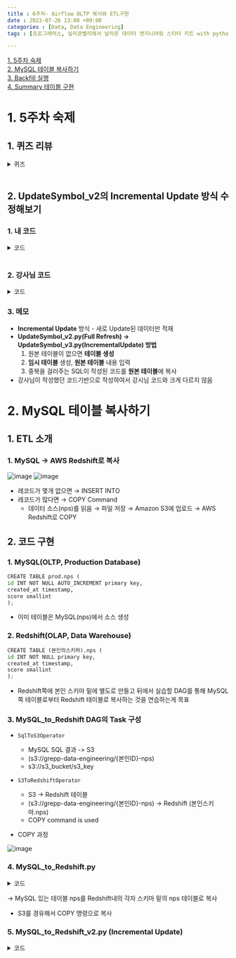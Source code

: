 ```yaml
---
title : 6주차- Airflow OLTP 복사와 ETL구현
date : 2023-07-26 13:00 +09:00
categories : [Data, Data Engineering]
tags : [프로그래머스, 실리콘밸리에서 날라온 데이터 엔지니어링 스타터 키트 with python, DE, Airflow]

---
```


[1. 5주차 숙제](#1-5주차-숙제)
<br>
[2. MySQL 테이블 복사하기](#2-mysql-테이블-복사하기)
<br>
[3. Backfill 실행](#3-backfill-실행)
<br>
[4. Summary 테이블 구현](#4-summary-테이블-구현)
<br>

# 1. 5주차 숙제

## 1. 퀴즈 리뷰

<details>
<summary>퀴즈</summary>
<div markdown="1">


### Q1. Airflow에서 하나의 DAG는 다수의 ()로 구성된다. ()에 들어갈 말은?

- Task

### Q2. 매일 동작하는 DAG의 Start date이 2021-02-05라면 이 DAG의 첫 실행 날짜는?

- 2021-02-06

### Q3. 위 DAG의 경우 이때 execution_date으로 들어오는 날짜는?

- 2021-02-05

### Q4. Schedule interval이 "30 * * * *"으로 설정된 DAG에 대한 올바른 설명은?

- 매시 30분마다 한번씩 실행된다

### Q5. Schedule interval이 "0 * * * *"으로 설정된 DAG의 start date이 "2021-02-04 00:00:00"으로 잡혀있다면 이 DAG의 첫 번째 실행 날짜와 시간은 언제인가?

- 2021-02-04 01:00:00

### Q6. Airflow의 DAG가 처음 ON이 되었을 때 start_date과 현재 날짜 사이에 실행이 안된 run들이 있을 경우 이를 실행한다. 이는 (??) 파라미터에 의해 결정된다. 이 파라미터를 False로 세팅하면 과거 실행이 안된 run을 무시한다

- catchup

### Q7. Redshift에서 큰 데이터를 테이블로 복사하는 방식을 제대로 설명한 것은?

- 복사할 레코드들을 파일로 저장해서 S3로 올린 후에 거기서 Redshift로 벌크 복사한다

</div>
</details>

<br>

## 2. UpdateSymbol_v2의 Incremental Update 방식 수정해보기

### 1. 내 코드

<details>
<summary>코드</summary>
<div markdown="1">

``` python
def _create_table(cur, schema, table, drop_first):
    if drop_first:
        cur.execute(f"DROP TABLE IF EXISTS {schema}.{table};")
    cur.execute(f"""
CREATE TABLE IF NOT EXISTS {schema}.{table} (
    date date,
    "open" float,
    high float,
    low float,
    close float,
    volume bigint,
    created_date timestamp default GETDATE()
);""")

@task
def load(schema, table, records):
    logging.info("load started")
    cur = get_Redshift_connection()
    try:
        cur.execute("BEGIN;")
        # 원본 테이블이 없으면 생성 - 테이블이 처음 한번 만들어질 때 필요한 코드
        _create_table(cur, schema, table, False)
        # 임시 테이블로 원본 테이블을 복사
        cur.execute(f"CREATE TEMP TABLE t AS SELECT * FROM {schema}.{table};")
        for r in records:
            sql = f"INSERT INTO t VALUES ('{r[0]}', {r[1]}, {r[2]}, {r[3]}, {r[4]}, {r[5]});"
            print(sql)
            cur.execute(sql)

        # 임시 테이블 내용을 원본 테이블로 복사 
        cur.execute(f"DELETE FROM {schema}.{table};")
        cur.execute(f"""INSERT INTO {schema}.{table}
            SELECT date, "open", high,low, close, volume FROM(
                SELECT *, ROW_NUMBER() OVER (PARTITION  BY date ORDER BY created_date DESC) seq
                FROM t
              )
            WHERE seq = 1; """)  
        
        cur.execute("COMMIT;")   # cur.execute("END;")
    except 	Exception as error:
        print(error)
        cur.execute("ROLLBACK;") 
        raise
    logging.info("load done")

with DAG(
    dag_id = 'UpdateSymbol_v3',
    start_date = datetime(2023,5,30),
    catchup=False,
    tags=['API'],
    schedule = '0 10 * * *'
) as dag:

    results = get_historical_prices("AAPL")
    load("nalala8200", "stock_info_v3", results)
```

</div>
</details>

<br>

### 2. 강사님 코드
<details>
<summary>코드</summary>
<div markdown="1">

```python
def _create_table(cur, schema, table, drop_first):
    if drop_first:
        cur.execute(f"DROP TABLE IF EXISTS {schema}.{table};")
    cur.execute(f"""
CREATE TABLE IF NOT EXISTS {schema}.{table} (
    date date,
    "open" float,
    high float,
    low float,
    close float,
    volume bigint,
    created_date timestamp default GETDATE()
);""")

@task
def load(schema, table, records):
    logging.info("load started")
    cur = get_Redshift_connection()
    try:
        cur.execute("BEGIN;")
        # 원본 테이블이 없으면 생성 - 테이블이 처음 한번 만들어질 때 필요한 코드
        _create_table(cur, schema, table, False)
        # 임시 테이블로 원본 테이블을 복사
        cur.execute(f"CREATE TEMP TABLE t AS SELECT * FROM {schema}.{table};")
        for r in records:
            sql = f"INSERT INTO t VALUES ('{r[0]}', {r[1]}, {r[2]}, {r[3]}, {r[4]}, {r[5]});"
            print(sql)
            cur.execute(sql)

        # 임시 테이블 내용을 원본 테이블로 복사 
        cur.execute(f"DELETE FROM {schema}.{table};")
        cur.execute(f"""INSERT INTO {schema}.{table}
            SELECT date, "open", high,low, close, volume FROM(
                SELECT *, ROW_NUMBER() OVER (PARTITION  BY date ORDER BY created_date DESC) seq
                FROM t
              )
            WHERE seq = 1; """)  
        
        cur.execute("COMMIT;")   # cur.execute("END;")
    except Exception as error:
        print(error)
        cur.execute("ROLLBACK;") 
        raise
    logging.info("load done")

with DAG(
    dag_id = 'UpdateSymbol_v3',
    start_date = datetime(2023,5,30),
    catchup=False,
    tags=['API'],
    schedule = '0 10 * * *'
) as dag:

    results = get_historical_prices("AAPL")
    load("nalala8200", "stock_info_v3", results)

```

</div>
</details>

### 3. 메모

- **Incremental Update** 방식 - 새로 Update된 데이터만 적재
- **UpdateSymbol_v2.py(Full Refresh) → UpdateSymbol_v3.py(IncrementalUpdate) 방법**
    1. 원본 테이블이 없으면 **테이블 생성**
    2. **임시 테이블** 생성, **원본 테이블** 내용 입력
    3. 중복을 걸러주는 SQL이 작성된 코드를 **원본 테이블**에 복사
- 강사님이 작성했던 코드기반으로 작성하여서 강시님 코드와 크게 다르지 않음

# 2. MySQL 테이블 복사하기

## 1. ETL 소개

### 1. **MySQL → AWS Redshift로 복사**

![image](https://github.com/mini0-0/mini0-0.github.io/assets/63296983/e00a5eef-3128-428e-af59-902ed7cee850)
![image](https://github.com/mini0-0/mini0-0.github.io/assets/63296983/1402e3b8-5cc1-4178-8cf1-04fcfe3961a0)

- 레코드가 몇개 없으면 → INSERT INTO
- 레코드가 많다면 → COPY Command
    - 데이터 소스(nps)를 읽음 → 파일 저장 → Amazon S3에 업로드 → AWS Redshift로 COPY

## 2. 코드 구현

### 1. MySQL(OLTP, Production Database)

```python
CREATE TABLE prod.nps (
id INT NOT NULL AUTO_INCREMENT primary key,
created_at timestamp,
score smallint
);
```

- 이미 테이블은 MySQL(nps)에서 소스 생성

### 2. Redshift(OLAP, Data Warehouse)

```python
CREATE TABLE (본인의스키마).nps (
id INT NOT NULL primary key,
created_at timestamp,
score smallint
);
```

- Redshift쪽에 본인 스키마 밑에 별도로 만들고 뒤에서 실습할 DAG를 통해
MySQL쪽 테이블로부터 Redshift 테이블로 복사하는 것을 연습하는게 목표

### 3. MySQL_to_Redshift DAG의 Task 구성

- `SqlToS3Operator`
    - MySQL SQL 결과 -> S3
    - (s3://grepp-data-engineering/{본인ID}-nps)
    - s3://s3_bucket/s3_key
    
- `S3ToRedshiftOperator`
    - S3 -> Redshift 테이블
    - (s3://grepp-data-engineering/{본인ID}-nps) -> Redshift (본인스키마.nps)
    - COPY command is used
    
- COPY 과정

![image](https://github.com/mini0-0/mini0-0.github.io/assets/63296983/ddc65311-d576-41d4-8b49-4450fb807a6c)

### 4. MySQL_to_Redshift.py
<details>
<summary>코드</summary>
<div markdown="1">

    from airflow import DAG
    from airflow.operators.python import PythonOperator
    from airflow.providers.amazon.aws.transfers.sql_to_s3 import SqlToS3Operator
    from airflow.providers.amazon.aws.transfers.s3_to_redshift import S3ToRedshiftOperator
    from airflow.models import Variable
    
    from datetime import datetime
    from datetime import timedelta
    
    import requests
    import logging
    import psycopg2
    import json
    
    from plugins import slack
    
    dag = DAG(
        dag_id = 'MySQL_to_Redshift',
        start_date = datetime(2022,8,24), # 날짜가 미래인 경우 실행이 안됨
        schedule = '0 9 * * *',  # 적당히 조절
        max_active_runs = 1,
        catchup = False,
        default_args = {
            'retries': 1,
            'retry_delay': timedelta(minutes=3),
            'on_failure_callback': slack.on_failure_callback,
        }
    )
    
    schema = "사용자"
    table = "nps"
    s3_bucket = "grepp-data-engineering"
    s3_key = schema + "-" + table
    
    # Mysql -> Amazon S3
    mysql_to_s3_nps = SqlToS3Operator(
        task_id = 'mysql_to_s3_nps',
        query = "SELECT * FROM prod.nps",
        s3_bucket = s3_bucket,
        s3_key = s3_key,
        sql_conn_id = "mysql_conn_id",
        aws_conn_id = "aws_conn_id",
        verify = False,
        replace = True,
        pd_kwargs={"index": False, "header": False},    
        dag = dag
    )
    
    # Amazon S3 -> AWS Redshift
    s3_to_redshift_nps = S3ToRedshiftOperator(
        task_id = 's3_to_redshift_nps',
        s3_bucket = s3_bucket,
        s3_key = s3_key,
        schema = schema,
        table = table,
        copy_options=['csv'],
        method = 'REPLACE',
        redshift_conn_id = "redshift_dev_db",
        aws_conn_id = "aws_conn_id",
        dag = dag
    )
    
    mysql_to_s3_nps >> s3_to_redshift_nps
    
</div>
</details>
    

→ MySQL 있는 테이블 nps를 Redshift내의 각자 스키마 밑의 nps 테이블로 복사

- S3를 경유해서 COPY 명령으로 복사

### 5. MySQL_to_Redshift_v2.py (Incremental Update)

<details>
<summary>코드</summary>
<div markdown="1">
``` python

    from airflow import DAG
    from airflow.operators.python import PythonOperator
    from airflow.providers.amazon.aws.transfers.sql_to_s3 import SqlToS3Operator
    from airflow.providers.amazon.aws.transfers.s3_to_redshift import S3ToRedshiftOperator
    from airflow.models import Variable
    
    from datetime import datetime
    from datetime import timedelta
    
    import requests
    import logging
    import psycopg2
    import json
    
    dag = DAG(
        dag_id = 'MySQL_to_Redshift_v2',
        start_date = datetime(2023,1,1), # 날짜가 미래인 경우 실행이 안됨
        schedule = '0 9 * * *',  # 적당히 조절
        max_active_runs = 1,
        catchup = False,
        default_args = {
            'retries': 1,
            'retry_delay': timedelta(minutes=3),
        }
    )
    
    schema = "사용자"
    table = "nps"
    s3_bucket = "grepp-data-engineering"
    s3_key = schema + "-" + table       # s3_key = schema + "/" + table
    
    sql = "SELECT * FROM prod.nps WHERE DATE(created_at) = DATE('{{ execution_date }}')"
    print(sql)
    mysql_to_s3_nps = SqlToS3Operator(
        task_id = 'mysql_to_s3_nps',
        query = sql,
        s3_bucket = s3_bucket,
        s3_key = s3_key,
        sql_conn_id = "mysql_conn_id",
        aws_conn_id = "aws_conn_id",
        verify = False,
        replace = True,
        pd_kwargs={"index": False, "header": False},    
        dag = dag
    )
    
    s3_to_redshift_nps = S3ToRedshiftOperator(
        task_id = 's3_to_redshift_nps',
        s3_bucket = s3_bucket,
        s3_key = s3_key,
        schema = schema,
        table = table,
        copy_options=['csv'],
        redshift_conn_id = "redshift_dev_db",
        aws_conn_id = "aws_conn_id",    
        method = "UPSERT",
        upsert_keys = ["id"],
        dag = dag
    )
    
    mysql_to_s3_nps >> s3_to_redshift_nps
    
```
</div>
</details>


    
- MySQL/PostgreSQL 테이블이면 만족해야 할 조건
    - **`created (timestamp)`**: Optional → 레코드가 생성된 시간
    - `**modified (timestamp)**`: → 레코드가 수정된 시간
    - `**deleted (boolean)**`: 레코드를 삭제하지 않고 deleted를 True로 설정 → 레코드가 삭제된 시간

- **Daily Update**이고 테이블의 이름이 A이고 MySQL에서 읽어온다면
1. **ROW_NUMBER로 직접 구현하는 경우**
    - 먼저 Redshift의 A 테이블의 내용을 temp_A로 복사
    - MySQL의 A 테이블의 레코드 중 **modified**의 날짜가 지난 일(execution_date)에 해당하는 모든 레코드를 읽어다가 temp_A로 복사
        - 아래는 MySQL에 보내는 쿼리. 결과를 파일로 저장한 후 S3로 업로드하고 COPY 수행
            - SELECT * FROM A WHERE DATE(modified) = DATE(execution_date)
        - temp_A의 레코드들을 primary key를 기준으로 파티션한 다음에 modified 값을 기준으로
        DESC 정렬해서, 일련번호가 1인 것들만 다시 A로 복사

1. **S3ToRedshiftOperator로 구현하는 경우**
    - query 파라미터로 아래를 지정
    - SELECT * FROM A WHERE DATE(modified) = DATE(execution_date)
        - method 파라미터로 “UPSERT”를 지정
        - upsert_keys 파라미터로 Primary key를 지정
            - 앞서 nps 테이블이라면 “id” 필드를 사용
            

# 3. Backfill 실행

## 1. Backfill을 Command에서 실행

```python
airflow dags backfill dag_id -s 2018- 07- 01 -e 2018- 08- 01
```

- 2018년 7월 데이터 다시 읽어오려고 함
- catchup = True, execution_date을 사용해서 Incremental Update가 구현되어 있어야함
- start_date부터 시작하지만 end_date은 포함하지 않음
- 실행순서는 날짜/시간순은 아니고 랜덤. 만일 날짜순으로 하고 싶다면
    - DAG default_args의 depends_on_past를 True로 설정
    
    ```python
    default_args = {
    'depends_on_past': True,
    …
    ```
    

## 2. Backfill ready

- 먼저 모든 DAG가 backfill을 필요로 하지는 않음
    - Full Refresh를 한다면 backfill은 의미X
- 여기서 backfill은 일별 혹은 시간별로 업데이트하는 경우를 의미함
    - 마지막 업데이트 시간 기준 backfill을 하는 경우라면 (Data Warehouse 테이블에 기록된 시간
    기준) 이런 경우에도 execution_date을 이용한 backfill은 필요X
- 데이터의 크기가 굉장히 커지면 backfill 기능을 구현해 두는 것이 필수
    - airflow가 큰 도움이 됨
    - 하지만 데이터 소스의 도움 없이는 불가능

- 어떻게 backfill로 구현할 것인가
    - 제일 중요한 것은 데이터 소스가 backfill 방식을 지원해야함
    - “execution_date”을 사용해서 업데이트할 데이터 결정
    - “catchup” = True
    - start_date/end_date을 backfill하려는 날짜로 설정
    - 다음으로 중요한 것은 DAG 구현이 execution_date을 고려해야 하는 것이고 idempotent
    해야함
    

# 4. Summary 테이블 구현

## 1. 간단한 Summary Table

- **Build_Summary.py** 코드

<details>
<summary>코드</summary>
<div markdown="1">
    
```python

    from airflow import DAG
    from airflow.operators.python import PythonOperator
    from airflow.models import Variable
    from airflow.hooks.postgres_hook import PostgresHook
    from datetime import datetime
    from datetime import timedelta
    
    from airflow import AirflowException
    
    import requests
    import logging
    import psycopg2
    
    from airflow.exceptions import AirflowException
    
    def get_Redshift_connection():
        hook = PostgresHook(postgres_conn_id = 'redshift_dev_db')
        return hook.get_conn().cursor()
    
    def execSQL(**context):
    
        schema = context['params']['schema'] 
        table = context['params']['table']
        select_sql = context['params']['sql']
    
        logging.info(schema)
        logging.info(table)
        logging.info(select_sql)
    
        cur = get_Redshift_connection()
    
        sql = f"""DROP TABLE IF EXISTS {schema}.temp_{table};CREATE TABLE {schema}.temp_{table} AS """
        sql += select_sql
        cur.execute(sql)
    
        cur.execute(f"""SELECT COUNT(1) FROM {schema}.temp_{table}""")
        count = cur.fetchone()[0]
        if count == 0:
            raise ValueError(f"{schema}.{table} didn't have any record")
    
        try:
            sql = f"""DROP TABLE IF EXISTS {schema}.{table};ALTER TABLE {schema}.temp_{table} RENAME to {table};"""
            sql += "COMMIT;"
            logging.info(sql)
            cur.execute(sql)
        except Exception as e:
            cur.execute("ROLLBACK")
            logging.error('Failed to sql. Completed ROLLBACK!')
            raise AirflowException("")
    
    dag = DAG(
        dag_id = "Build_Summary",
        start_date = datetime(2021,12,10),
        schedule = '@once',
        catchup = True
    )
    
    execsql = PythonOperator(
        task_id = 'mau_summary',
        python_callable = execSQL,
        params = {
            'schema' : 'nalala8200',
            'table': 'mau_summary',
            'sql' : """SELECT 
      TO_CHAR(A.ts, 'YYYY-MM') AS month,
      COUNT(DISTINCT B.userid) AS mau
    FROM raw_data.session_timestamp A
    JOIN raw_data.user_session_channel B ON A.sessionid = B.sessionid
    GROUP BY 1 
    ;"""
        },
        dag = dag
    )

```
</div>
</details>

    
- MAU 요약 테이블

## 2. NPS Summary Table

### 1. NPS(Net Promoter Score)

- 10점 만점으로 '주변에 추천하겠는가?'라는 질문을 기반으로 고객 만족도를 계산
- 10, 9점 추천하겠다는 고객(promoter)의 비율에서 0-6점의 불평고객(detractor)의 비율을 뺀
것이 NPS
    - 7, 8점은 계산에 안들어

![image](https://github.com/mini0-0/mini0-0.github.io/assets/63296983/6b912360-de3c-42d9-9342-6b1e70809dd5)

### 2. 일별NPS 계산 SQL

```python
SELECT LEFT(created_at, 10) AS date,
ROUND(
SUM(
CASE
WHEN score >= 9 THEN 1
WHEN score <= 6 THEN -1
END
)::float*100/COUNT(1), 2
) nps
FROM 사용자.nps
GROUP BY 1
ORDER BY 1;
```

### 3. NPS 파일

```python
{
          'table': 'nps_summary',
          'schema': '사용자',
          'main_sql': """
            SELECT LEFT(created_at, 10) AS date,
            ROUND(SUM(CASE
            WHEN score >= 9 THEN 1 
            WHEN score <= 6 THEN -1 END)::float*100/COUNT(1), 2)
            FROM nalala8200.nps
            GROUP BY 1
            ORDER BY 1;""",

          'input_check':
          [
            {
              'sql': 'SELECT COUNT(1) FROM nalala8200.nps',
              'count': 150000
            },
          ],
          'output_check':
          [
            {
              'sql': 'SELECT COUNT(1) FROM {schema}.temp_{table}',
              'count': 12
            }
          ],
}
```




